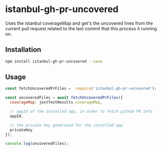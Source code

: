# istanbul-gh-pr-uncovered

Uses the istanbul coverageMap and get's the uncovered lines from the current pull request related to the last commit that this process it running on.

## Installation

```bash
npm install istanbul-gh-pr-uncovered --save
```

## Usage

```js
const fetchUncoveredPrFiles =  require('istanbul-gh-pr-uncovered');

const uncoveredFiles = await fetchUncoveredPrFiles({
  coverageMap: jestTestResults.coverageMap,

  // appId of the installed app, in order to fetch github PR info
  appId,

  // the private key generated for the installed app
  privateKey
});

console.log(uncoveredFiles);
```